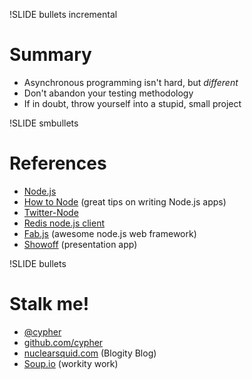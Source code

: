 !SLIDE bullets incremental

# Summary #

* Asynchronous programming isn't hard, but _different_
* Don't abandon your testing methodology
* If in doubt, throw yourself into a stupid, small project

!SLIDE smbullets

# References #

* [Node.js](http://nodejs.org)
* [How to Node](http://howtonode.org/) (great tips on writing Node.js apps)
* [Twitter-Node](http://github.com/technoweenie/twitter-node)
* [Redis node.js client](http://github.com/fictorial/redis-node-client)
* [Fab.js](http://www.fabjs.org/) (awesome node.js web framework)
* [Showoff](http://github.com/schacon/showoff) (presentation app)

!SLIDE bullets

# Stalk me! #

* [@cypher](http://twitter.com/cypher)
* [github.com/cypher](http://github.com/cypher)
* [nuclearsquid.com](http://nuclearsquid.com) (Blogity Blog)
* [Soup.io](http://soup.io) (workity work)

